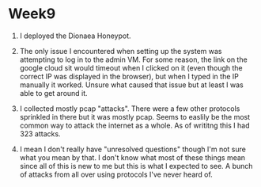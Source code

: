 # Week9

1. I deployed the Dionaea Honeypot.

2. The only issue I encountered when setting up the system was attempting to log in to the admin VM. For some reason, the link on the google cloud sit would timeout when I clicked on it (even though the correct IP was displayed in the browser), but when I typed in the IP manually it worked. Unsure what caused that issue but at least I was able to get around it.

3. I collected mostly pcap "attacks". There were a few other protocols sprinkled in there but it was mostly pcap. Seems to easlily be the most common way to attack the internet as a whole. As of writitng this I had 323 attacks.

4. I mean I don't really have "unresolved questions" though I'm not sure what you mean by that. I don't know what most of these things mean since all of this is new to me but this is what I expected to see. A bunch of attacks from all over using protocols I've never heard of.
